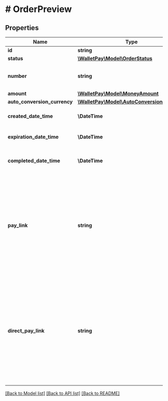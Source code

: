 # # OrderPreview

## Properties

Name | Type | Description | Notes
------------ | ------------- | ------------- | -------------
**id** | **string** | Order id |
**status** | [**\WalletPay\Model\OrderStatus**](OrderStatus.md) |  |
**number** | **string** | Human-readable short order id shown to a customer |
**amount** | [**\WalletPay\Model\MoneyAmount**](MoneyAmount.md) |  |
**auto_conversion_currency** | [**\WalletPay\Model\AutoConversionCurrency**](AutoConversionCurrency.md) |  | [optional]
**created_date_time** | **\DateTime** | ISO-8601 date time when order was created |
**expiration_date_time** | **\DateTime** | ISO-8601 date time when order timeout expires |
**completed_date_time** | **\DateTime** | ISO-8601 date time when order was completed (paid/expired/etc) | [optional]
**pay_link** | **string** | URL to be shown to the payer by the store. Сan be used in &#39;Telegram Bot&#39; only. **Important:** this link can be opened ONLY in dialog with Telegram-bot specified in your Store, ONLY by user with &#x60;telegramUserId&#x60; specified in the Order. |
**direct_pay_link** | **string** | URL to be shown to the payer by the store. Can be used in &#39;Telegram Bot&#39; and &#39;Telegram Web App&#39;. **Important:** this link can be opened ONLY in dialog with Telegram-bot specified in your Store, ONLY by user with &#x60;telegramUserId&#x60; specified in the Order. |

[[Back to Model list]](../../README.md#models) [[Back to API list]](../../README.md#endpoints) [[Back to README]](../../README.md)
